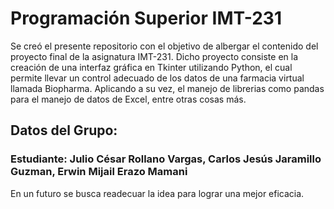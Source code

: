 
# Programación Superior IMT-231

Se creó el presente repositorio con el objetivo de albergar el contenido del proyecto final de la asignatura IMT-231.
Dicho proyecto consiste en la creación de una interfaz gráfica en Tkinter utilizando Python, el cual permite llevar un control adecuado de los datos de una farmacia virtual llamada Biopharma.
Aplicando a su vez, el manejo de librerias como pandas para el manejo de datos de Excel, entre otras cosas más.

## Datos del Grupo:

### Estudiante: Julio César Rollano Vargas, Carlos Jesús Jaramillo Guzman, Erwin Mijail Erazo Mamani  

En un futuro se busca readecuar la idea para lograr una mejor eficacia. 
